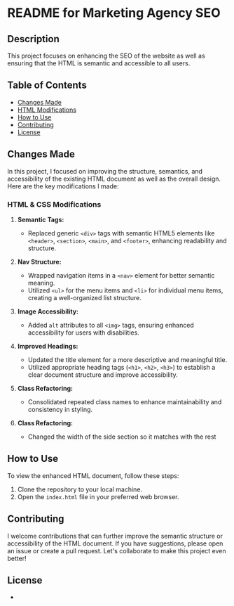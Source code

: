 # README for Marketing Agency SEO

## Description

This project focuses on enhancing the SEO of the website as well as ensuring that the HTML is semantic and accessible to all users. 

## Table of Contents

* [Changes Made](#changes-made)
* [HTML Modifications](#html-modifications)
* [How to Use](#how-to-use)
* [Contributing](#contributing)
* [License](#license)

## Changes Made

In this project, I focused on improving the structure, semantics, and accessibility of the existing HTML document as well as the overall design. Here are the key modifications I made:

### HTML & CSS Modifications

1. **Semantic Tags:**
   - Replaced generic `<div>` tags with semantic HTML5 elements like `<header>`, `<section>`, `<main>`, and `<footer>`, enhancing readability and structure.

2. **Nav Structure:**
   - Wrapped navigation items in a `<nav>` element for better semantic meaning.
   - Utilized `<ul>` for the menu items and `<li>` for individual menu items, creating a well-organized list structure.

3. **Image Accessibility:**
   - Added `alt` attributes to all `<img>` tags, ensuring enhanced accessibility for users with disabilities.

4. **Improved Headings:**
   - Updated the title element for a more descriptive and meaningful title.
   - Utilized appropriate heading tags (`<h1>`, `<h2>`, `<h3>`) to establish a clear document structure and improve accessibility.

5. **Class Refactoring:**
   - Consolidated repeated class names to enhance maintainability and consistency in styling.

6. **Class Refactoring:**
   - Changed the width of the side section so it matches with the rest

## How to Use

To view the enhanced HTML document, follow these steps:
1. Clone the repository to your local machine.
2. Open the `index.html` file in your preferred web browser.

## Contributing

I welcome contributions that can further improve the semantic structure or accessibility of the HTML document. If you have suggestions, please open an issue or create a pull request. Let's collaborate to make this project even better!

## License

-
